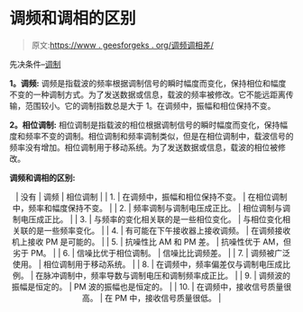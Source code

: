 # 调频和调相的区别

> 原文:[https://www . geesforgeks . org/调频调相差/](https://www.geeksforgeeks.org/difference-between-frequency-modulation-and-phase-modulation/)

先决条件–[调制](https://www.geeksforgeeks.org/analog-to-analog-conversion-modulation/)

**1。调频:**
调频是指载波的频率根据调制信号的瞬时幅度而变化，保持相位和幅度不变的一种调制方式。为了发送数据或信息，载波的频率被修改。它不能远距离传输，范围较小。它的调制指数总是大于 1。在调频中，振幅和相位保持不变。

**2。相位调制:**
相位调制是指载波的相位根据调制信号的瞬时幅度而变化，保持幅度和频率不变的调制。相位调制和频率调制类似，但是在相位调制中，载波信号的频率没有增加。相位调制用于移动系统。为了发送数据或信息，载波的相位被修改。

**调频和调相的区别:**

<center>

| 没有 | 调频 | 相位调制 |
| 1. | 在调频中，振幅和相位保持不变。 | 在相位调制中，频率和幅度保持不变。 |
| 2. | 频率调制与调制电压成正比。 | 相位调制与调制电压成正比。 |
| 3. | 与频率的变化相关联的是一些相位变化。 | 与相位变化相关联的是一些频率变化。 |
| 4. | 有可能在下午接收器上接收调频。 | 在调频接收机上接收 PM 是可能的。 |
| 5. | 抗噪性比 AM 和 PM 差。 | 抗噪性优于 AM，但劣于 PM。 |
| 6. | 信噪比优于相位调制。 | 信噪比比调频差。 |
| 7. | 调频被广泛使用。 | 相位调制用于移动系统。 |
| 8. | 在调频中，频率偏差仅与调制电压成比例。 | 在脉冲调制中，频率导数与调制电压和调制频率成正比。 |
| 9. | 调频波的振幅是恒定的。 | PM 波的振幅也是恒定的。 |
| 10. | 在调频中，接收信号质量很高。 | 在 PM 中，接收信号质量很低。 |

</center>